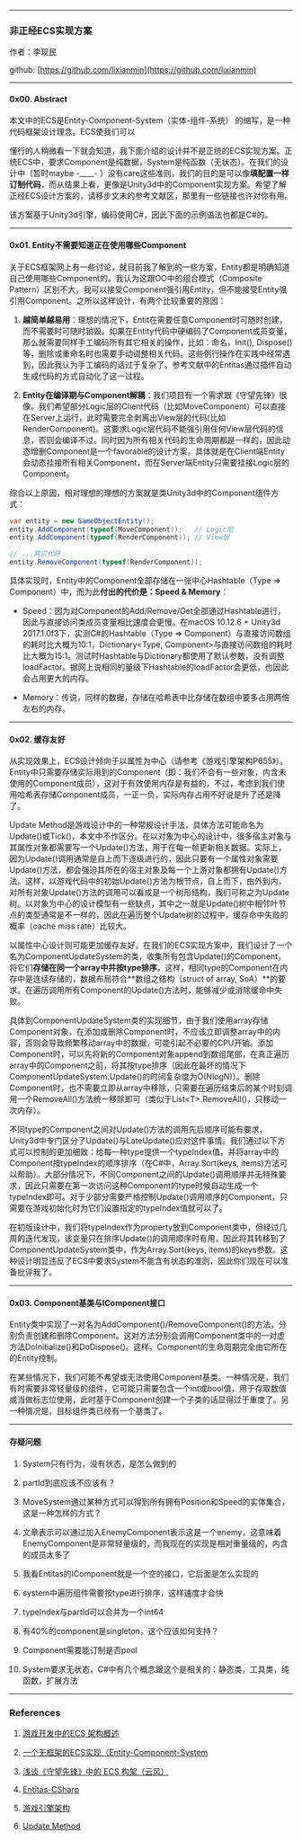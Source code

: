 
---

### 非正经ECS实现方案

作者：李现民

github: [https://github.com/lixianmin](https://github.com/lixianmin)

---

#### 0x00. Abstract

本文中的ECS是Entity-Component-System（实体-组件-系统） 的缩写，是一种代码框架设计理念。ECS使我们可以

懂行的人稍微看一下就会知道，我下面介绍的设计并不是正统的ECS实现方案。正统ECS中，要求Component是纯数据，System是纯函数（无状态）。在我们的设计中（暂时maybe -\_\_\_\_- ）没有care这些准则，我们的目的是可以像**填配置一样订制代码**，而从结果上看，更像是Unity3d中的Component实现方案。希望了解正经ECS设计方案的，请移步文末的参考文献区，那里有一些链接也许对你有用。

该方案基于Unity3d引擎，编码使用C\#，因此下面的示例语法也都是C\#的。

---

#### 0x01. Entity不需要知道正在使用哪些Component

关于ECS框架网上有一些讨论，就目前我了解到的一些方案，Entity都是明确知道自己使用哪些Component的。我认为这跟OO中的组合模式（Composite Pattern）区别不大，我可以接受Component强引用Entity，但不能接受Entity强引用Component。之所以这样设计，有两个比较重要的原因：

1. **越简单越易用**：理想的情况下，Entit在需要任意Component时可随时创建，而不需要时可随时销毁。如果在Entity代码中硬编码了Component成员变量，那么就需要同样手工编码所有其它相关的操作，比如：命名，Init\(\), Dispose\(\)等，删除或重命名时也需要手动调整相关代码。这些例行操作在实践中经常遇到，因此我认为手工编码的话过于复杂了。参考文献中的Entitas通过插件自动生成代码的方式自动化了这一过程。

2. **Entity在编译期与Component解耦**：我们项目有一个需求跟《守望先锋》很像。我们希望部分Logic层的Client代码（比如MoveComponent）可以直接在Server上运行，此时需要完全剥离出View层的代码\(比如RenderComponent\)。这要求Logic层代码不能强引用任何View层代码的信息，否则会编译不过。同时因为所有相关代码的生命周期都是一样的，因此动态增删Component是一个favorable的设计方案。具体就是在Client端Entity会动态挂接所有相关Component，而在Server端Entity只需要挂接Logic层的Component。

综合以上原因，相对理想的理想的方案就是类Unity3d中的Component组件方式：

```csharp
var entity = new GameObjectEntity();
entity.AddComponent(typeof(MoveComponent));   // Logic层
entity.AddComponent(typeof(RenderComponent)); // View层

// ...其它代码
entity.RemoveComponent(typeof(RenderComponent));
```

具体实现时，Entity中的Component全部存储在一张中心Hashtable（Type =&gt; Component）中，而为此**付出的代价是：Speed & Memory**：

* Speed：因为对Component的Add/Remove/Get全部通过Hashtable进行，因此与直接访问类成员变量相比速度会更慢。在macOS 10.12.6 + Unity3d 2017.1.0f3下，实测C\#的Hashtable（Type =&gt; Component）与直接访问数组的耗时比大概为10:1，Dictionary&lt;Type, Component&gt;与直接访问数组的耗时比大概为15:1。测试时Hashtable与Dictionary都使用了默认参数，没有调整loadFactor。据网上说相同的量级下Hashtable的loadFactor会更低，也因此会占用更大的内存。

* Memory：传说，同样的数据，存储在哈希表中比存储在数组中要多占用两倍左右的内存。

---

#### 0x02. 缓存友好

从实现效果上，ECS设计倾向于以属性为中心（请参考《游戏引擎架构P655》）。Entity中只需要存储实际用到的Component（即：我们不会有一些对象，内含未使用的Component成员），这对于有效使用内存是有益的，不过，考虑到我们使用哈希表存储Component成员，一正一负，实际内存占用不好说是升了还是降了。

Update Method是游戏设计中的一种常规设计手法，具体方法可能命名为Update\(\)或Tick\(\)，本文中不作区分。在以对象为中心的设计中，很多宿主对象与其属性对象都需要写一个Update\(\)方法，用于在每一帧更新相关数据。实际上，因为Update\(\)调用通常是自上而下逐级进行的，因此只要有一个属性对象需要Update\(\)方法，都会强迫其所在的宿主对象及每一个上游对象都拥有Update\(\)方法。这样，以游戏代码中的初始Update\(\)方法为根节点，自上而下，由外到内，对所有对象Update\(\)方法的调用可以看成是一个树形结构，我们可称之为Update树。以对象为中心的设计模型有一些缺点，其中之一就是Update\(\)树中相邻叶节点的类型通常是不一样的，因此在遍历整个Update树的过程中，缓存命中失败的概率（cache miss rate）比较大。

以属性中心设计则可能更加缓存友好。在我们的ECS实现方案中，我们设计了一个名为ComponentUpdateSystem的类，收集所有包含Update\(\)的Component，将它们**存储在同一个array中并按type排序**。这样，相同type的Component在内存中是连续存储的，数据布局符合**数组之结构（struct of array, SoA）**的要求。在遍历调用所有Component的Update\(\)方法时，能够减少或消除缓命中失败。

具体到ComponentUpdateSystem类的实现细节，由于我们使用array存储Component对象，在添加或删除Component时，不应该立即调整array中的内容，否则会导致频繁移动array中的数据，可能引起不必要的CPU开销。添加Component时，可以先将新的Component对象append到数组尾部，在真正遍历array中的Component之前，将其按type排序（因此在最坏的情况下ComponentUpdateSystem.Update\(\)的时间复杂度为O\(NlogN\)）。删除Component时，也不需要立即从array中移除，只需要在遍历结束后的某个时刻调用一个RemoveAll\(\)方法统一移除即可（类似于List&lt;T&gt;.RemoveAll\(\)，只移动一次内存）。

不同type的Component之间对Update\(\)方法的调用先后顺序可能有要求，Unity3d中专门区分了Update\(\)与LateUpdate\(\)应对这件事情。我们通过以下方式可以控制的更加细致：给每一种type提供一个typeIndex值，并将array中的Component按typeIndex的顺序排序（在C\#中，Array.Sort\(keys, items\)方法可以帮助）。大部分情况下，不同Component之间的Update\(\)调用顺序并无特殊要求，因此只需要在第一次访问这种Component的type时候自动生成一个typeIndex即可。对于少部分需要严格控制Update\(\)调用顺序的Component，只需要在游戏初始化时为它们设置指定的typeIndex值就可以了。

在初版设计中，我们将typeIndex作为property放到Component类中，但经过几周的迭代发现，该变量只在排序Update\(\)的调用顺序时有用，因此将其转移到了ComponentUpdateSystem类中，作为Array.Sort\(keys, items\)的keys参数。这种设计明显违反了ECS中要求System不能含有状态的准则，因此你们现在可以准备批评我了。

---

#### 0x03. Component基类与IComponent接口

Entity类中实现了一对名为AddComponent\(\)/RemoveComponent\(\)的方法，分别负责创建和删除Component。这对方法分别会调用Component类中的一对虚方法DoInitialize\(\)和DoDispose\(\)。这样，Component的生命周期完全由它所在的Entity控制。

在某些情况下，我们可能不希望或无法使用Component基类。一种情况是，我们有时需要非常轻量级的组件，它可能只需要包含一个int或bool值，用于存取数值或当做标志位使用，此时基于Component创建一个子类的话显得过于重度了。另一种情况是，目标组件类已经有一个基类了。

---

#### 存疑问题

1. System只有行为，没有状态，是怎么做到的

2. partId到底应该不应该有？

3. MoveSystem通过某种方式可以得到所有拥有Position和Speed的实体集合， 这是一种怎样的方式？

4. 文章表示可以通过加入EnemyComponent表示这是一个enemy，这意味着EnemyComponent是非常轻量级的，而我现在的实现是相对重量级的，内含的成员太多了

5. 我看Entitas的IComponent就是一个空的接口，它后面是怎么实现的

6. system中遍历组件需要按type进行排序，这样速度才会快

7. typeIndex与partId可以合并为一个int64

8. 有40%的component是singleton，这个应该如何支持？

9. Component需要能订制是否pool

10. System要求无状态，C\#中有几个概念跟这个是相关的：静态类，工具类，纯函数，扩展方法

---

### References

1. [游戏开发中的ECS 架构概述](https://zhuanlan.zhihu.com/p/30538626)

2. [一个无框架的ECS实现（Entity-Component-System](https://zhuanlan.zhihu.com/p/32787878)

3. [浅谈《守望先锋》中的 ECS 构架（云风）](https://blog.codingnow.com/2017/06/overwatch_ecs.html)

4. [Entitas-CSharp](https://github.com/sschmid/Entitas-CSharp)

5. [游戏引擎架构](https://www.amazon.cn/dp/B00HY8SIX2/ref=sr_1_1?s=books&ie=UTF8&qid=1522924143&sr=1-1)

6. [Update Method](https://github.com/lixianmin/design-pattern/blob/master/update-method.md)



